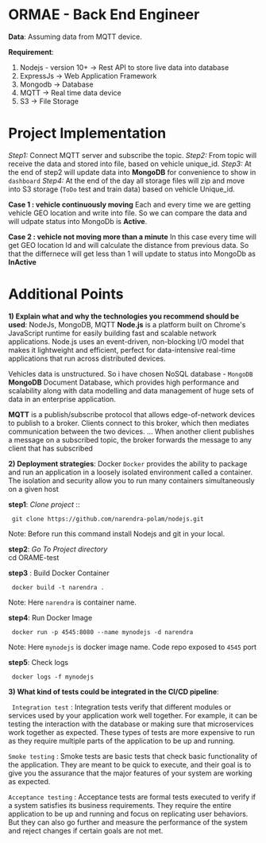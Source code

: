 # ORMAE - Back End Engineer 
  
****Data****:  Assuming data from MQTT device. 

****Requirement****:
1) Nodejs - version 10+	-> Rest API to store live data into database
2) ExpressJs -> Web Application Framework
3) Mongodb -> Database
4) MQTT -> Real time data device
5) S3 -> File Storage

# Project Implementation 

*Step1:*  Connect MQTT server and subscribe the topic.
*Step2:* From topic will receive the data and stored into file, based on vehicle unique_id.
*Step3:*  At the end of step2 will update data into **MongoDB** for convenience to show in `dashboard`
*Step4:*  At the end of the day all storage files will zip and move into S3 storage (`ToDo` test and train data) based on vehicle Unique_id.

**Case 1 :  vehicle continuously moving**
Each and every time we are getting vehicle GEO location and write into file. So we can compare the data and will udpate status into MongoDb is **Active**.

**Case 2 :  vehicle not moving more than a minute**
In this case every time will get GEO location Id and will calculate the distance from previous data. So that the differnece will get less than 1  will update to status into MongoDb as **InActive**


# Additional Points   

****1) **Explain what and why the technologies you recommend should be used******:  NodeJs, MongoDB, MQTT
			**Node.js** is a platform built on Chrome's JavaScript runtime for easily building fast and scalable network applications. Node.js uses an event-driven, non-blocking I/O model that makes it lightweight and efficient, perfect for data-intensive real-time applications that run across distributed devices.

Vehicles data is unstructured. So i have chosen NoSQL database - `MongoDB`
**MongoDB** Document Database, which provides high performance and scalability along with data modelling and data management of huge sets of data in an enterprise application.

**MQTT** is a publish/subscribe protocol that allows edge-of-network devices to publish to a broker. Clients connect to this broker, which then mediates communication between the two devices. ... When another client publishes a message on a subscribed topic, the broker forwards the message to any client that has subscribed

****2) ****Deployment strategies********: Docker
`Docker` provides the ability to package and run an application in a loosely isolated environment called a container. The isolation and security allow you to run many containers simultaneously on a given host

**step1**: *Clone project* ::   
  
	 git clone https://github.com/narendra-polam/nodejs.git
Note: Before run this command install Nodejs and git in your local.    
    
**step2**: *Go To Project directory*   
	 cd ORAME-test

**step3** :  Build Docker Container  

	 docker build -t narendra .  
Note: Here `narendra` is container name.    
  
**step4**:  Run Docker Image  
  
	 docker run -p 4545:8080 --name mynodejs -d narendra 
Note: Here `mynodejs` is docker image name. Code repo exposed to `4545` port  
    
**step5**:  Check logs  
  
	 docker logs -f mynodejs

****3) ******What kind of tests could be integrated in the CI/CD pipeline**********: 

` Integration test` : Integration tests verify that different modules or services used by your application work well together. For example, it can be testing the interaction with the database or making sure that microservices work together as expected. These types of tests are more expensive to run as they require multiple parts of the application to be up and running.

`Smoke testing` : Smoke tests are basic tests that check basic functionality of the application. They are meant to be quick to execute, and their goal is to give you the assurance that the major features of your system are working as expected.

`Acceptance testing` : Acceptance tests are formal tests executed to verify if a system satisfies its business requirements. They require the entire application to be up and running and focus on replicating user behaviors. But they can also go further and measure the performance of the system and reject changes if certain goals are not met.